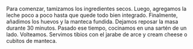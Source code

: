Para comenzar, tamizamos los ingredientes secos. Luego, agregamos la leche poco a poco hasta que quede todo bien integrado. Finalmente, añadimos los huevos y la manteca fundida.
Dejamos reposar la masa durante 30 minutos.
Pasado ese tiempo, cocinamos en una sartén de un lado. Volteamos.
Servimos tibios con el jarabe de arce y cream cheese o cubitos de manteca.